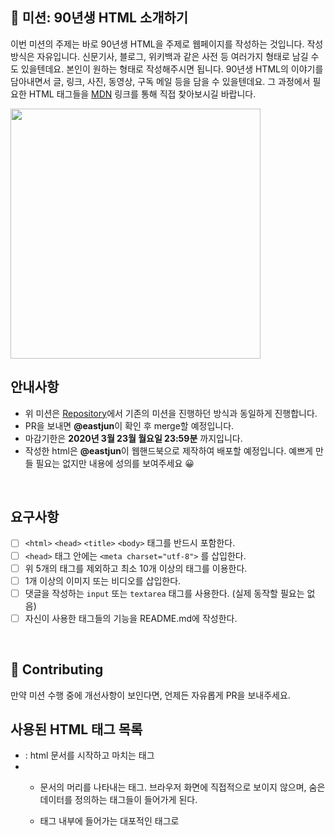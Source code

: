 
## 🚀 미션: 90년생 HTML 소개하기

이번 미션의 주제는 바로 90년생 HTML을 주제로 웹페이지를 작성하는 것입니다.
작성방식은 자유입니다. 
신문기사, 블로그, 위키백과 같은 사전 등 여러가지 형태로 남길 수도 있을텐데요. 본인이 원하는 형태로 작성해주시면 됩니다. 
90년생 HTML의 이야기를 담아내면서 글, 링크, 사진, 동영상, 구독 메일 등을 담을 수 있을텐데요. 그 과정에서 필요한 HTML 태그들을 [MDN](https://developer.mozilla.org/ko/docs/Web/HTML/Element) 링크를 통해 직접 찾아보시길 바랍니다.

<img src="https://techcourse-storage.s3.ap-northeast-2.amazonaws.com/2020-03-16T10:41:53.786image.png" width="400">

<br/>

## 안내사항

- 위 미션은 [Repository](https://github.com/woowacourse/html)에서 기존의 미션을 진행하던 방식과 동일하게 진행합니다.
- PR을 보내면 **@eastjun**이 확인 후 merge할 예정입니다.
- 마감기한은 **2020년 3월 23월 월요일 23:59분** 까지입니다.
- 작성한 html은  **@eastjun**이 웹핸드북으로 제작하여 배포할 예정입니다. 예쁘게 만들 필요는 없지만 내용에 성의를 보여주세요 😀

<br/>

## 요구사항 

- [ ]  `<html>` `<head>` `<title>`  `<body>` 태그를 반드시 포함한다. 
- [ ]  `<head>` 태그 안에는 `<meta charset="utf-8">` 를 삽입한다.
- [ ]  위 5개의 태그를 제외하고 최소 10개 이상의 태그를 이용한다.
- [ ]  1개 이상의 이미지 또는 비디오를 삽입한다.
- [ ]  댓글을 작성하는 `input` 또는 `textarea` 태그를 사용한다. (실제 동작할 필요는 없음)
- [ ]  자신이 사용한 태그들의 기능을 README.md에 작성한다.

<br/>

## 👏 Contributing

만약 미션 수행 중에 개선사항이 보인다면, 언제든 자유롭게 PR을 보내주세요. 


## 사용된 HTML 태그 목록

- <html> : html 문서를 시작하고 마치는 태그

- <head>

  - 문서의 머리를 나타내는 태그. 브라우저 화면에 직접적으로 보이지 않으며, 숨은 데이터를 정의하는 태그들이 들어가게 된다.

  - <head> 태그 내부에 들어가는 대포적인 태그로 <title>, <meta>, <link>, <style>, <script> 태그가 있다.

- <meta>

  - 웹 서버와 웹 브라우저간에 상호 교환되는 정보를 정의하는데 사용한다.

  - HTML 문서의 <head>와 </head> 사이에 입력하는 특수 태그로서 사이트의 디자인에는 전혀 영향을 미치지 않고, 

  - 문서가 어떤 내용을 담고 있고, 문서의 키워드는 무엇이며, 누가 만들었는지 등의 문서 자체의 특성을 담고 있다.

- <title> :  웹 페이지의 제목을 나타내는 태그

- <link> : 외부의 문서를 연결시키는 태그. css 파일같은 스타일시트 파일을 연결하거나, 웹폰트를 사용할 때 폰트가 있는 주소로 연결시킬 수 있다.

- <script> : JavaScript를 사용한다는 것을 웹브라우저에게 알리기 위한 태그

- <div>

  - Division의 약자로, 웹사이트의 레이아웃(전체적인 틀)을 만들때 주로 사용합니다. div는 웹페이지에서 논리적 구분을 정의하는 태그입니다.

- <header>

  - 사이트 네비게이션이나 페이지에 대한 정보를 담는 태그로, 페이지 상단에 위치한다.

  - 보통 하나 이상의 제목요소나, 사이트 로고, 저작권 정보를 포함한다.

  - 명세에 따르면 최근에는 이 태그 안에 <nav> 요소를 포함할 수 있으며,

  - 한 문서에 여러개의 <header> 요소가 있을 수 있다.

- <section>

  - 내용적 흐름과 구조를 만들기 위해 내용을 나누는 용도이다.

  - 같은 성격의 내용, 즉 관련있는 내용을 section 요소로 묶어 표시한다.

  - 뉴스와 광고 섹션 처럼 서로 다른 성격을 지닌 것들을 section 요소로 표시하면 영역 구분이 아주 명확해진다.

  - 탭과 같은 상위 주제 아래에 하위 주제로 엮인 탭 방식의 구성일때 각각의 탭을 section 요소로 표시할 수 있다.

  - 섹션은 독립적인 영역이라 섹션 내에도 헤더(header)와 푸터(footer)를 둘 수 있다. 이것은 섹션마다 나름의 제목 체계를 가질 수 있다는 것을 의미하며, 섹션마다 H1 요소를 가질 수 있게 되었다.

  - 스크린리더 사용자는 섹션 단위로 이동할 수 있으므로 문서 내 내비게이션이 좀 더 수월해지고 검색엔진은 특정 섹션 중심으로 색인 활동을 할 수 있으므로 검색엔진의 효율성을 높일 수 있다.

- <h1> : 제목 태그 중 가장 큰 제목

- <h2> : 제목 태그 중 두번째로 큰 제목

- <abbr>

  - abbr은 약자(abbreviation)임을 나타낸다.

  - title 속성에 약자의 뜻을 넣으면, 마우스를 약자 위에 올렸을 때 그 뜻이 툴팁으로 나온다.

- <p> : paragraph, 즉 문단의 약자로, 하나의 문단을 만들 때 쓰입니다.

- <br> : 줄바꿈

- <aside> : 주요한 내용이 아니라 부차적인 내용을 담는 태그

- <form>

  - 웹상에서 사용자 정보를 입력하는 여러(text, button, checkbox, file, hidden, image, password, radio, reset, submit)방식의 영역을 제공하며, 사용자로부터 할당된 데이터를 서버로 전송하는 역활을 담당한다.

- <textarea> : 여러줄의 텍스트를 입력하는 창을 만드는 태그